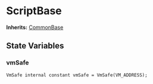 # ScriptBase
**Inherits:**
[CommonBase](/lib/forge-std/src/Base.sol/abstract.CommonBase.md)


## State Variables
### vmSafe

```solidity
VmSafe internal constant vmSafe = VmSafe(VM_ADDRESS);
```


